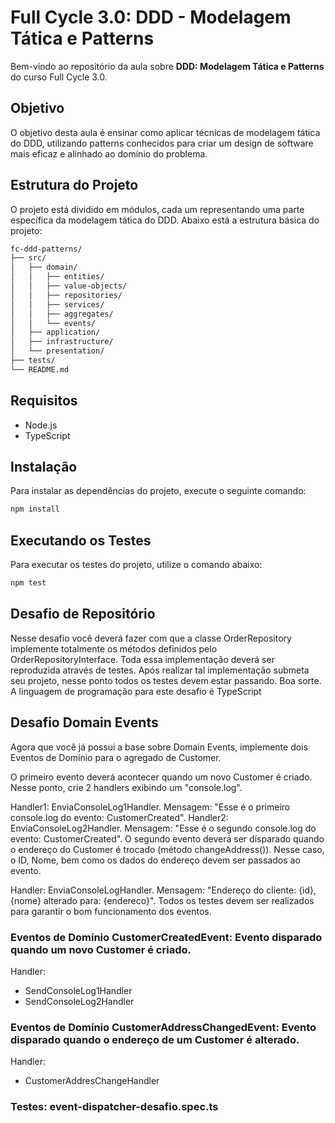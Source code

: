 # Full Cycle 3.0: DDD - Modelagem Tática e Patterns

Bem-vindo ao repositório da aula sobre **DDD: Modelagem Tática e Patterns** do curso Full Cycle 3.0.

## Objetivo

O objetivo desta aula é ensinar como aplicar técnicas de modelagem tática do DDD, utilizando patterns conhecidos para criar um design de software mais eficaz e alinhado ao domínio do problema.

## Estrutura do Projeto

O projeto está dividido em módulos, cada um representando uma parte específica da modelagem tática do DDD. Abaixo está a estrutura básica do projeto:

```bash
fc-ddd-patterns/
├── src/
│   ├── domain/
│   │   ├── entities/
│   │   ├── value-objects/
│   │   ├── repositories/
│   │   ├── services/
│   │   ├── aggregates/
│   │   └── events/
│   ├── application/
│   ├── infrastructure/
│   └── presentation/
├── tests/
└── README.md
```

## Requisitos

- Node.js
- TypeScript

## Instalação

Para instalar as dependências do projeto, execute o seguinte comando:

```bash
npm install
```

## Executando os Testes

Para executar os testes do projeto, utilize o comando abaixo:

```bash
npm test
```

## Desafio de Repositório
Nesse desafio você deverá fazer com que a classe OrderRepository implemente totalmente os métodos definidos pelo OrderRepositoryInterface. Toda essa implementação deverá ser reproduzida através de testes.
Após realizar tal implementação submeta seu projeto, nesse ponto todos os testes devem estar passando.
Boa sorte.
A linguagem de programação para este desafio é TypeScript

## Desafio Domain Events

Agora que você já possui a base sobre Domain Events, implemente dois Eventos de Domínio para o agregado de Customer.

O primeiro evento deverá acontecer quando um novo Customer é criado. Nesse ponto, crie 2 handlers exibindo um "console.log". 

Handler1: EnviaConsoleLog1Handler. Mensagem: "Esse é o primeiro console.log do evento: CustomerCreated".
Handler2: EnviaConsoleLog2Handler. Mensagem: "Esse é o segundo console.log do evento: CustomerCreated". 
O segundo evento deverá ser disparado quando o endereço do Customer é trocado (método changeAddress()). Nesse caso, o ID, Nome, bem como os dados do endereço devem ser passados ao evento.

Handler: EnviaConsoleLogHandler. Mensagem: "Endereço do cliente: {id}, {nome} alterado para: {endereco}".
Todos os testes devem ser realizados para garantir o bom funcionamento dos eventos.

### Eventos de Domínio CustomerCreatedEvent: Evento disparado quando um novo Customer é criado. 
Handler:
- SendConsoleLog1Handler
- SendConsoleLog2Handler

### Eventos de Domínio CustomerAddressChangedEvent: Evento disparado quando o endereço de um Customer é alterado.
Handler:
- CustomerAddresChangeHandler

### Testes: event-dispatcher-desafio.spec.ts






